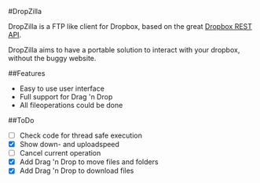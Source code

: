 ﻿#DropZilla

DropZilla is a FTP like client for Dropbox, based on the great [Dropbox REST API](https://github.com/saguiitay/DropboxRestAPI).

DropZilla aims to have a portable solution to interact with your dropbox, without the buggy website.

##Features

+ Easy to use user interface
+ Full support for Drag 'n Drop
+ All fileoperations could be done

##ToDo

- [ ] Check code for thread safe execution
- [x] Show down- and uploadspeed 
- [ ] Cancel current operation
- [x] Add Drag 'n Drop to move files and folders
- [x] Add Drag 'n Drop to download files